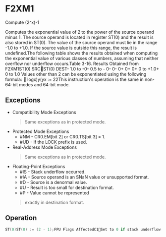 # F2XM1

Compute (2^x)-1

Computes the exponential value of 2 to the power of the source operand minus 1.
The source operand is located in register ST(0) and the result is also stored in ST(0).
The value of the source operand must lie in the range -1.0 to +1.0.
If the source value is outside this range, the result is undefined.The following table shows the results obtained when computing the exponential value of various classes of numbers, assuming that neither overflow nor underflow occurs.Table 3-16.
 Results Obtained from F2XM1ST(0) SRCST(0) DEST- 1.0 to -0- 0.5 to - 0- 0- 0+ 0+ 0+ 0 to +1.0+ 0 to 1.0 Values other than 2 can be exponentiated using the following formula:  logx)y(yx := 22This instruction's operation is the same in non-64-bit modes and 64-bit mode.

## Exceptions

- Compatibility Mode Exceptions
  > Same exceptions as in protected mode.
- Protected Mode Exceptions
  - #NM - CR0.EM[bit 2] or CR0.TS[bit 3] = 1.
  - #UD - If the LOCK prefix is used.
- Real-Address Mode Exceptions
  > Same exceptions as in protected mode.
- Floating-Point Exceptions
  - #IS - Stack underflow occurred.
  - #IA - Source operand is an SNaN value or unsupported format.
  - #D - Source is a denormal value.
  - #U - Result is too small for destination format.
  - #P - Value cannot be represented
  > exactly in destination format.

## Operation

```C
ST(0)ST(0) := (2 - 1);FPU Flags AffectedC1Set to 0 if stack underflow occurred.Set if result was rounded up; cleared otherwise.C0, C2, C3 Undefined.
```
